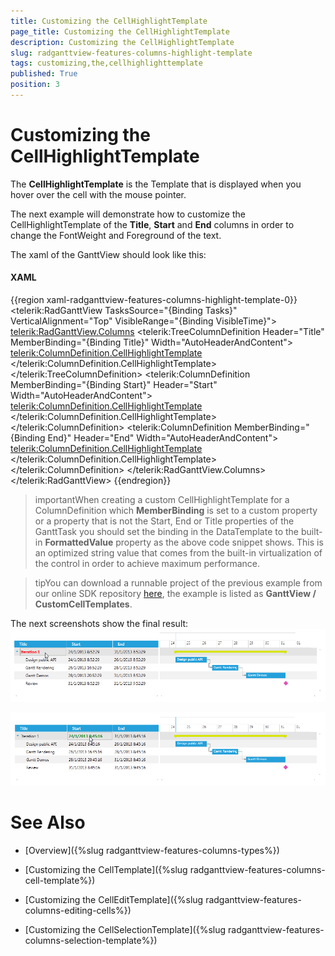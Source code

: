 ```yaml
---
title: Customizing the CellHighlightTemplate
page_title: Customizing the CellHighlightTemplate
description: Customizing the CellHighlightTemplate
slug: radganttview-features-columns-highlight-template
tags: customizing,the,cellhighlighttemplate
published: True
position: 3
---
```


# Customizing the CellHighlightTemplate

The __CellHighlightTemplate__ is the Template that is displayed when you hover over the cell with the mouse pointer.

The next example will demonstrate how to customize the CellHighlightTemplate of the __Title__, __Start__ and __End__ columns in order to change the FontWeight and Foreground of the text.

The xaml of the GanttView should look like this:

#### __XAML__

{{region xaml-radganttview-features-columns-highlight-template-0}}
	<telerik:RadGanttView TasksSource="{Binding Tasks}"
						  VerticalAlignment="Top"
						  VisibleRange="{Binding VisibleTime}">
		<telerik:RadGanttView.Columns>
			<telerik:TreeColumnDefinition Header="Title" MemberBinding="{Binding Title}" Width="AutoHeaderAndContent">
				<telerik:ColumnDefinition.CellHighlightTemplate>
					<DataTemplate>
						<TextBlock Text="{Binding FormattedValue}" FontWeight="Bold" Foreground="Red" VerticalAlignment="Center"/>
					</DataTemplate>
				</telerik:ColumnDefinition.CellHighlightTemplate>
			</telerik:TreeColumnDefinition>
			<telerik:ColumnDefinition MemberBinding="{Binding Start}" Header="Start" Width="AutoHeaderAndContent">
				<telerik:ColumnDefinition.CellHighlightTemplate>
					<DataTemplate>
						<TextBlock Text="{Binding FormattedValue}" FontWeight="Bold" Foreground="Green" VerticalAlignment="Center"/>
					</DataTemplate>
				</telerik:ColumnDefinition.CellHighlightTemplate>
			</telerik:ColumnDefinition>
			<telerik:ColumnDefinition MemberBinding="{Binding End}" Header="End" Width="AutoHeaderAndContent">
				<telerik:ColumnDefinition.CellHighlightTemplate>
					<DataTemplate>
						<TextBlock Text="{Binding FormattedValue}" FontWeight="Bold" Foreground="Blue" VerticalAlignment="Center"/>
					</DataTemplate>
				</telerik:ColumnDefinition.CellHighlightTemplate>
			</telerik:ColumnDefinition>
		</telerik:RadGanttView.Columns>
	</telerik:RadGanttView>
{{endregion}}

>importantWhen creating a custom CellHighlightTemplate for a ColumnDefinition which __MemberBinding__ is set to a custom property or a property that is not the Start, End or Title properties of the GanttTask you should set the binding in the DataTemplate to the built-in __FormattedValue__ property as the above code snippet shows. This is an optimized string value that comes from the built-in virtualization of the control in order to achieve maximum performance.

>tipYou can download a runnable project of the previous example from our online SDK repository [here](https://github.com/telerik/xaml-sdk), the example is listed as __GanttView / CustomCellTemplates__.

The next screenshots show the final result:
![radganttview-features-columns-highlight-template-1](images/radganttview-features-columns-highlight-template-1.png)

![radganttview-features-columns-highlight-template-2](images/radganttview-features-columns-highlight-template-2.png)

# See Also

 * [Overview]({%slug radganttview-features-columns-types%})

 * [Customizing the CellTemplate]({%slug radganttview-features-columns-cell-template%})

 * [Customizing the CellEditTemplate]({%slug radganttview-features-columns-editing-cells%})

 * [Customizing the CellSelectionTemplate]({%slug radganttview-features-columns-selection-template%})
